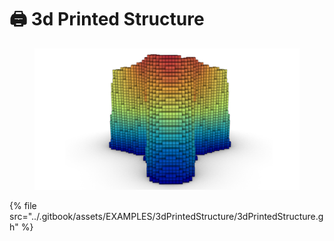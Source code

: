 # 🖨 3d Printed Structure

<figure><img src="../.gitbook/assets/EXAMPLES/3dPrintedStructure/image_1.png" alt=""><figcaption></figcaption></figure>

{% file src="../.gitbook/assets/EXAMPLES/3dPrintedStructure/3dPrintedStructure.gh" %}
